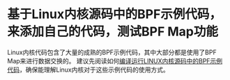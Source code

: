 # 基于Linux内核源码中的BPF示例代码，来添加自己的代码，测试BPF Map功能
Linux内核代码包含了大量的成熟的BPF示例代码，其中大部分都是使用了BPF Map来进行数据交换的。
建议先阅读如何[编译运行LINUX内核源码中的BPF示例代码](https://davidlovezoe.club/compile-bpf-examples)，确保能理解Linux内核对于这些示例代码的使用方式。
